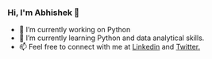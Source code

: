 ### Hi, I'm Abhishek 👋

- 🔭 I’m currently working on Python
- 🌱 I’m currently learning Python and data analytical skills.
- 📫 Feel free to connect with me at [Linkedin](linkedin.com/in/akpmpr) and [Twitter.](twitter.com/akpmpr)

